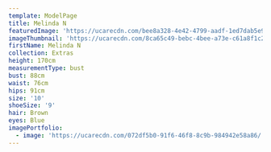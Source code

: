 ```yaml
---
template: ModelPage
title: Melinda N
featuredImage: 'https://ucarecdn.com/bee8a328-4e42-4799-aadf-1ed7dab5e98e/'
imageThumbnail: 'https://ucarecdn.com/8ca65c49-bebc-4bee-a73e-c61a8f1c2a69/'
firstName: Melinda N
collection: Extras
height: 170cm
measurementType: bust
bust: 88cm
waist: 76cm
hips: 91cm
size: '10'
shoeSize: '9'
hair: Brown
eyes: Blue
imagePortfolio:
  - image: 'https://ucarecdn.com/072df5b0-91f6-46f8-8c9b-984942e58a86/'
---
```


